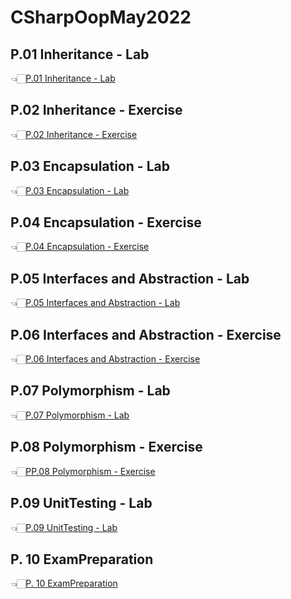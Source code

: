 # CSharpOopMay2022


## P.01 Inheritance - Lab
👈🏻[P.01 Inheritance - Lab](https://github.com/NikolaMadzharov/CSharpOopMay2022/tree/main/P.01%20Inheritance%20-%20Lab)

## P.02 Inheritance - Exercise
👈🏻[P.02 Inheritance - Exercise](https://github.com/NikolaMadzharov/CSharpOopMay2022/tree/main/P.02%20Inheritance%20-%20Exercise)

## P.03 Encapsulation - Lab
👈🏻[P.03 Encapsulation - Lab](https://github.com/NikolaMadzharov/CSharpOopMay2022/tree/main/P.03%20Encapsulation%20-%20Lab)

## P.04 Encapsulation - Exercise
👈🏻[P.04 Encapsulation - Exercise](https://github.com/NikolaMadzharov/CSharpOopMay2022/tree/main/P.04%20Encapsulation%20-%20Exercise/Class%20Box%20Data)

## P.05 Interfaces and Abstraction - Lab
👈🏻[P.05 Interfaces and Abstraction - Lab](https://github.com/NikolaMadzharov/CSharpOopMay2022/tree/main/P.05%20Interfaces%20and%20Abstraction%20-%20Lab)

## P.06 Interfaces and Abstraction - Exercise
👈🏻[P.06 Interfaces and Abstraction - Exercise](https://github.com/NikolaMadzharov/CSharpOopMay2022/tree/main/P.06%20%20Interfaces%20and%20Abstraction%20-%20Exercise)

## P.07 Polymorphism - Lab
👈🏻[P.07 Polymorphism - Lab](https://github.com/NikolaMadzharov/CSharpOopMay2022/tree/main/P.07%20Polymorphism%20-%20Lab)

## P.08 Polymorphism - Exercise
👈🏻[PP.08 Polymorphism - Exercise](https://github.com/NikolaMadzharov/CSharpOopMay2022/tree/main/P.08%20Polymorphism%20-%20Exercise)

## P.09 UnitTesting - Lab
👈🏻[P.09 UnitTesting - Lab](https://github.com/NikolaMadzharov/CSharpOopMay2022/tree/main/P.09%20UnitTesting%20-%20Lab)


## P. 10 ExamPreparation
👈🏻[P. 10 ExamPreparation](https://github.com/NikolaMadzharov/CSharpOopMay2022/tree/main/P.%2010%20ExamPreparation)
